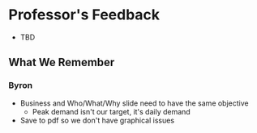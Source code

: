 # Professor's Feedback
- TBD

## What We Remember
### Byron
- Business and Who/What/Why slide need to have the same objective
	- Peak demand isn't our target, it's daily demand
- Save to pdf so we don't have graphical issues

